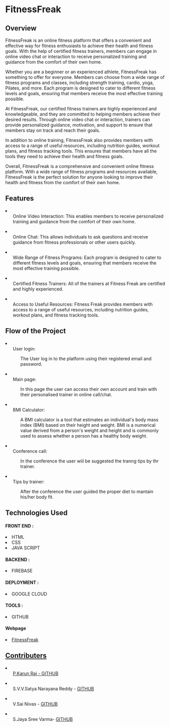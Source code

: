 <h1>FitnessFreak</h1>

<h2>Overview</h2>
<p>FitnessFreak is an online fitness platform that offers a convenient and effective way for fitness enthusiasts to achieve their health and fitness goals. With the help of certified fitness trainers, members can engage in online video chat or interaction to receive personalized training and guidance from the comfort of their own home.

Whether you are a beginner or an experienced athlete, FitnessFreak has something to offer for everyone. Members can choose from a wide range of fitness programs and classes, including strength training, cardio, yoga, Pilates, and more. Each program is designed to cater to different fitness levels and goals, ensuring that members receive the most effective training possible.

At FitnessFreak, our certified fitness trainers are highly experienced and knowledgeable, and they are committed to helping members achieve their desired results. Through online video chat or interaction, trainers can provide personalized guidance, motivation, and support to ensure that members stay on track and reach their goals.

In addition to online training, FitnessFreak also provides members with access to a range of useful resources, including nutrition guides, workout plans, and fitness tracking tools. This ensures that members have all the tools they need to achieve their health and fitness goals.

Overall, FitnessFreak is a comprehensive and convenient online fitness platform. With a wide range of fitness programs and resources available, FitnessFreak is the perfect solution for anyone looking to improve their health and fitness from the comfort of their own home.</p>

<h2>Features</h2>
<li><ul> Online Video Interaction: This enables members to receive personalized training and guidance from the comfort of their own home.</ul></li>

<li><ul> Online Chat: This allows individuals to ask questions and receive guidance from fitness professionals or other users quickly.</ul></li>

<li><ul> Wide Range of Fitness Programs: Each program is designed to cater to different fitness levels and goals, ensuring that members receive the most effective training possible.</ul></li>

<li><ul> Certified Fitness Trainers: All of the trainers at Fitness Freak are certified and highly experienced.</ul></li>

<li><ul> Access to Useful Resources: Fitness Freak provides members with access to a range of useful resources, including nutrition guides, workout plans, and fitness tracking tools.</ul></li>

<h2>Flow of the Project</h2>


<li>
        <ul>
            User login:<ul>The User log in to the platform using their registered email and password.</ul>
        </ul>
    </li>
    <li><ul>Main page: <ul>In this page the user can access their own account and train with their personalised trainer in online call/chat.</ul></ul></li>
    <li><ul>BMI Calculator: <ul>A BMI calculator is a tool that estimates an individual's body mass index (BMI) based on their height and weight. BMI is a numerical value derived from a person's weight and height and is commonly used to assess whether a person has a healthy body weight.</ul></ul></li>
    <li><ul>Conference call: <ul>In the conference the user wiil be suggested the tranng tips by thr trainer. </ul></ul></li>
    <li><ul>Tips by trainer: <ul>After the conference the user guided the proper diet to mantain his/her body fit.</ul></ul></li>


<h2>Technologies Used</h2>
<h4>FRONT END :</h4>
<li>HTML</li>
<li>CSS</li>
<li>JAVA SCRIPT</li>
<h4>BACKEND :</h4>
<li>FIREBASE</li>
<h4>DEPLOYMENT :</h4>
<li>GOOGLE CLOUD</li>
<h4>TOOLS :</h4>
<li>GITHUB</li>
<h4>Webpage</h4>
<li><a href="https://fitness-freak-git-main-sudheeerreddysabbella.vercel.app/">FitnessFreak</li>

<h2>Contributers</h2>
  <li>
    <ul>P.Karun Raj - <a href="https://github.com/karunraj07">GITHUB</a></ul></li>
  <li>
    <ul>S.V.V.Satya Narayana Reddy - <a href="https://github.com/sudheerreddysabbella">GITHUB</a></ul></li>
  <li>
    <ul>V.Sai Nivas - <a href="https://github.com/sainivasvinnakota">GITHUB</a></ul></li>
  <li>
    <ul>S.Jaya Sree Varma- <a href="https://github.com/kamalsivuku">GITHUB</a></ul></li>

  
